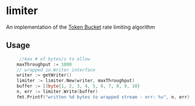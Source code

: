 # limiter

An implementation of the [Token Bucket](https://en.wikipedia.org/wiki/Token_bucket) rate limiting algorithm

## Usage

```go
     //max # of bytes/s to allow
	maxThroughput := 1000
	// wrapped io.Writer interface
	writer := getWriter()	
	limiter := limiter.New(writer, maxThroughput)
	buffer := []byte{1, 2, 3, 4, 5, 6, 7, 8, 9, 10}
	n, err := limiter.Write(buffer)
	fmt.Printf("written %d bytes to wrapped stream - err: %v", n, err)
```